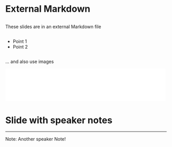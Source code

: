 # External Markdown


##
These slides are in an external Markdown file


## 
- Point 1
- Point 2


## 
... and also use images

![](logo.png)



#  Slide with speaker notes

---

Note: Another speaker Note!
